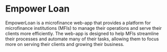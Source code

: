 # Empower Loan
EmpowerLoan is a microfinance web-app that provides a platform for microfinance institutions (MFIs) to manage their operations and serve their clients more efficiently. The web-app is designed to help MFIs streamline their processes and automate many of their tasks, allowing them to focus more on serving their clients and growing their business.

